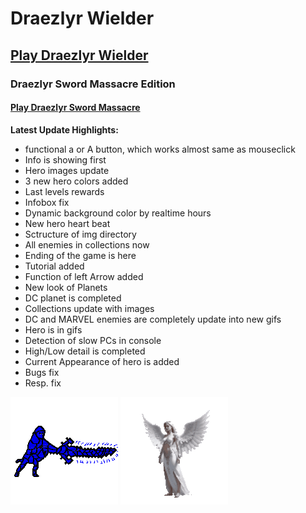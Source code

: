 # Draezlyr Wielder

## [Play Draezlyr Wielder](https://deesdav.github.io/draezlyr-wielder/)

### Draezlyr Sword Massacre Edition

#### [Play Draezlyr Sword Massacre](https://deesdav.github.io/draezlyr/)

**Latest Update Highlights:**

- functional a or A button, which works almost same as mouseclick
- Info is showing first
- Hero images update
- 3 new hero colors added
- Last levels rewards
- Infobox fix
- Dynamic background color by realtime hours
- New hero heart beat
- Sctructure of img directory
- All enemies in collections now
- Ending of the game is here
- Tutorial added
- Function of left Arrow added
- New look of Planets
- DC planet is completed
- Collections update with images
- DC and MARVEL enemies are completely update into new gifs
- Hero is in gifs
- Detection of slow PCs in console
- High/Low detail is completed
- Current Appearance of hero is added
- Bugs fix
- Resp. fix

![alt text](res/img/allHeroesView.gif) ![alt text](res/img/allEnemiesView.gif)
